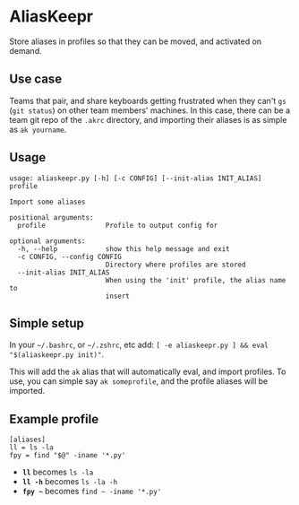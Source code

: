 # AliasKeepr
Store aliases in profiles so that they can be moved, and activated on demand.

## Use case
Teams that pair, and share keyboards getting frustrated when they can't `gs` (`git status`) on other team members' machines. In this case, there can be a team git repo of the `.akrc` directory, and importing their aliases is as simple as `ak yourname`.

## Usage

    usage: aliaskeepr.py [-h] [-c CONFIG] [--init-alias INIT_ALIAS] profile
    
    Import some aliases
    
    positional arguments:
      profile               Profile to output config for
    
    optional arguments:
      -h, --help            show this help message and exit
      -c CONFIG, --config CONFIG
                            Directory where profiles are stored
      --init-alias INIT_ALIAS
                            When using the 'init' profile, the alias name to
                            insert

## Simple setup
In your `~/.bashrc`, or `~/.zshrc`, etc add: `[ -e aliaskeepr.py ] && eval "$(aliaskeepr.py init)"`.

This will add the `ak` alias that will automatically eval, and import profiles. To use, you can simple say `ak someprofile`, and the profile aliases will be imported.

## Example profile

    [aliases]
    ll = ls -la
    fpy = find "$@" -iname '*.py'
    
- **`ll`** becomes `ls -la`
- **`ll -h`** becomes `ls -la -h`
- **`fpy ~`** becomes `find ~ -iname '*.py'`

